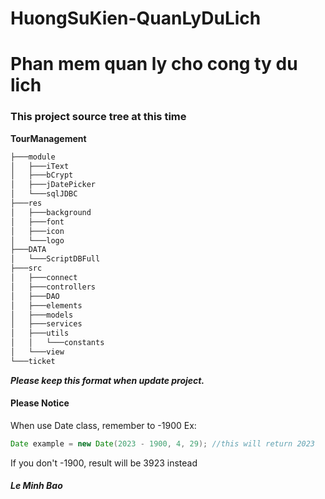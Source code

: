# HuongSuKien-QuanLyDuLich

<h1>Phan mem quan ly cho cong ty du lich </h1>
<h3>This project source tree at this time</h3>

<b>TourManagement</b>

```bash
├───module
│   ├───iText
│   ├───bCrypt
│   ├───jDatePicker
│   └───sqlJDBC
├───res
│   ├───background
│   ├───font
│   ├───icon
│   └───logo
├───DATA
│   └───ScriptDBFull
├───src
│   ├───connect
│   ├───controllers
│   ├───DAO
│   ├───elements
│   ├───models
│   ├───services
│   ├───utils
│   │   └───constants
│   └───view
└───ticket
```

<b><i>Please keep this format when update project.</i></b>

<h4>Please Notice</h4>
When use Date class, remember to -1900
Ex:

```java
Date example = new Date(2023 - 1900, 4, 29); //this will return 2023
```

If you don't -1900, result will be 3923 instead
<br>
<h5><i>Le Minh Bao</i></h5>
